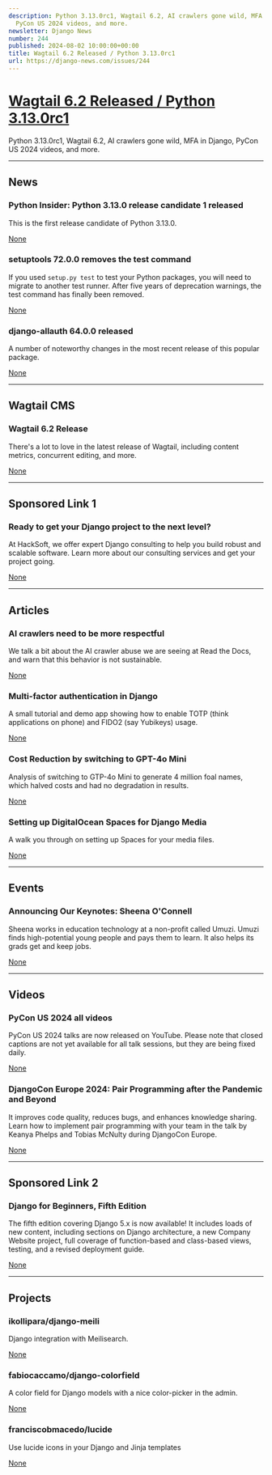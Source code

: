 ```yaml
---
description: Python 3.13.0rc1, Wagtail 6.2, AI crawlers gone wild, MFA in Django,
  PyCon US 2024 videos, and more.
newsletter: Django News
number: 244
published: 2024-08-02 10:00:00+00:00
title: Wagtail 6.2 Released / Python 3.13.0rc1
url: https://django-news.com/issues/244
---
```


# [Wagtail 6.2 Released / Python 3.13.0rc1](https://django-news.com/issues/244)

Python 3.13.0rc1, Wagtail 6.2, AI crawlers gone wild, MFA in Django, PyCon US 2024 videos, and more.

  ----

  ## News

  ### Python Insider: Python 3.13.0 release candidate 1 released

  <p>This is the first release candidate of Python 3.13.0.</p>

  [None](None)

  ### setuptools 72.0.0 removes the test command

  <p>If you used <code>setup.py test</code> to test your Python packages, you will need to migrate to another test runner. After five years of deprecation warnings, the test command has finally been removed.</p>

  [None](None)

  ### django-allauth 64.0.0 released

  <p>A number of noteworthy changes in the most recent release of this popular package.</p>

  [None](None)

  ----

  ## Wagtail CMS

  ### Wagtail 6.2 Release

  <p>There's a lot to love in the latest release of Wagtail, including content metrics, concurrent editing, and more.</p>

  [None](None)

  ----

  ## Sponsored Link 1

  ### Ready to get your Django project to the next level?

  <p>At HackSoft, we offer expert Django consulting to help you build robust and scalable software. Learn more about our consulting services and get your project going.</p>

  [None](None)

  ----

  ## Articles

  ### AI crawlers need to be more respectful

  <p>We talk a bit about the AI crawler abuse we are seeing at Read the Docs, and warn that this behavior is not sustainable.</p>

  [None](None)

  ### Multi-factor authentication in Django

  <p>A small tutorial and demo app showing how to enable TOTP (think applications on phone) and FIDO2 (say Yubikeys) usage.</p>

  [None](None)

  ### Cost Reduction by switching to GPT-4o Mini

  <p>Analysis of switching to GTP-4o Mini to generate 4 million foal names, which halved costs and had no degradation in results.</p>

  [None](None)

  ### Setting up DigitalOcean Spaces for Django Media

  <p>A walk you through on setting up Spaces for your media files.</p>

  [None](None)

  ----

  ## Events

  ### Announcing Our Keynotes: Sheena O'Connell

  <p>Sheena works in education technology at a non-profit called Umuzi. Umuzi finds high-potential young people and pays them to learn. It also helps its grads get and keep jobs.</p>

  [None](None)

  ----

  ## Videos

  ### PyCon US 2024 all videos

  <p>PyCon US 2024 talks are now released on YouTube. Please note that closed captions are not yet available for all talk sessions, but they are being fixed daily.</p>

  [None](None)

  ### DjangoCon Europe 2024: Pair Programming after the Pandemic and Beyond

  <p>It improves code quality, reduces bugs, and enhances knowledge sharing. Learn how to implement pair programming with your team in the talk by Keanya Phelps and Tobias McNulty during DjangoCon Europe.</p>

  [None](None)

  ----

  ## Sponsored Link 2

  ### Django for Beginners, Fifth Edition

  <p>The fifth edition covering Django 5.x is now available! It includes loads of new content, including sections on Django architecture, a new Company Website project, full coverage of function-based and class-based views, testing, and a revised deployment guide.</p>

  [None](None)

  ----

  ## Projects

  ### ikollipara/django-meili

  <p>Django integration with Meilisearch.</p>

  [None](None)

  ### fabiocaccamo/django-colorfield

  <p>A color field for Django models with a nice color-picker in the admin.</p>

  [None](None)

  ### franciscobmacedo/lucide

  <p>Use lucide icons in your Django and Jinja templates</p>

  [None](None)